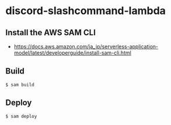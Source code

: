 # discord-slashcommand-lambda

## Install the AWS SAM CLI
- https://docs.aws.amazon.com/ja_jp/serverless-application-model/latest/developerguide/install-sam-cli.html

## Build

```
$ sam build
```

## Deploy
```
$ sam deploy
```